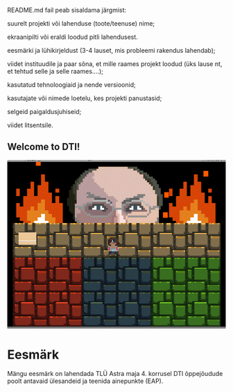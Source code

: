 README.md fail peab sisaldama järgmist:

suurelt projekti või lahenduse (toote/teenuse) nime;

ekraanipilti või eraldi loodud pitli lahendusest.

eesmärki ja lühikirjeldust (3-4 lauset, mis probleemi rakendus lahendab);

viidet instituudile ja paar sõna, et mille raames projekt loodud (üks
lause nt, et tehtud selle ja selle raames….);

kasutatud tehnoloogiaid ja nende versioonid;

kasutajate või nimede loetelu, kes projekti panustasid;

selgeid paigaldusjuhiseid;

viidet litsentsile.

## Welcome to DTI!

![alt text](screenshot.gif)

# Eesmärk
Mängu eesmärk on lahendada TLÜ Astra maja 4. korrusel DTI õppejõudude poolt antavaid ülesandeid ja teenida ainepunkte (EAP). 